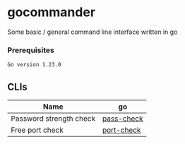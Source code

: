 # gocommander

Some basic / general command line interface written in go

### Prerequisites

```sh
Go version 1.23.0
```

## CLIs

| Name                    | go                                        |
|-------------------------|-------------------------------------------|
| Password strength check | [pass-check](password/PASS_CLI_README.md) |
| Free port check         | [port-check](port/PORT_README.md)         |